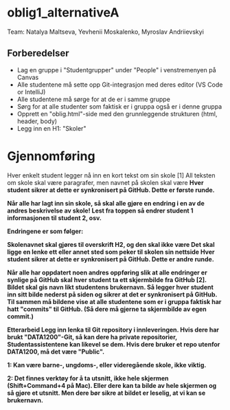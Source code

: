 # oblig1_alternativeA
Team: Natalya Maltseva, Yevhenii Moskalenko, Myroslav Andriievskyi
## Forberedelser
- Lag en gruppe i "Studentgrupper" under "People" i venstremenyen på Canvas
- Alle studentene må sette opp Git-integrasjon med deres editor (VS Code or IntelliJ)
- Alle studentene må sørge for at de er i samme gruppe
- Sørg for at alle studenter som faktisk er i gruppa også er i denne gruppa
- Opprett en "oblig.html"-side med den grunnleggende strukturen (html, header, body)
- Legg inn en H1: "Skoler"
 

# Gjennomføring
Hver enkelt student legger nå inn en kort tekst om sin skole [1]
All teksten om skole skal være paragrafer, men navnet på skolen skal være <strong>
Hver student sikrer at dette er synkronisert på GitHub. Dette er første runde.
 

Når alle har lagt inn sin skole, så skal alle gjøre en endring i en av de andres beskrivelse av skole! Lest fra toppen så endrer student 1 informasjonen til student 2, osv.

 

Endringene er som følger:

Skolenavnet skal gjøres til overskrift H2, og den skal ikke være <strong>
Det skal ligge en lenke ett eller annet sted som peker til skolen sin nettside
Hver student sikrer at dette er synkronisert på GitHub. Dette er andre runde.
 

Når alle har oppdatert noen andres oppføring slik at alle endringer er synlige på GitHub skal hver student ta ett skjermbilde fra GitHub [2]. Bildet skal gis navn likt studentens brukernavn. Så legger hver student inn sitt bilde nederst på siden og sikrer at det er synkronisert på GitHub. Til sammen må bildene vise at alle studentene som er i gruppa faktisk har hatt "commits" til GitHub. (Så dere må gjerne ta skjermbilde av egen commit.)

 

Etterarbeid
Legg inn lenka til Git repository i innleveringen. Hvis dere har brukt "DATA1200"-Git, så kan dere ha private repositorier, Studentassistentene kan likevel se dem. Hvis dere bruker et repo utenfor DATA1200, må det være "Public".

 

1: Kan være barne-, ungdoms-, eller videregående skole, ikke viktig.

2: Det finnes verktøy for å ta utsnitt, ikke hele skjermen (Shift+Command+4 på Mac). Eller dere kan ta bilde av hele skjermen og så gjøre et utsnitt. Men dere bør sikre at bildet er leselig, at vi kan se brukernavn.
